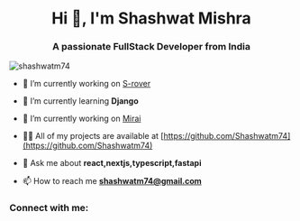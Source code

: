 <h1 align="center">Hi 👋, I'm Shashwat Mishra</h1>
<h3 align="center">A passionate FullStack Developer from India</h3>

<p align="left"> <img src="https://komarev.com/ghpvc/?username=shashwatm74&label=Profile%20views&color=0e75b6&style=flat" alt="shashwatm74" /> </p>

- 🔭 I’m currently working on [S-rover](https://github.com/RES-200/S-Rover)

- 🌱 I’m currently learning **Django**

- 🔭 I’m currently working on [Mirai](https://github.com/RES-200/Mirai)

- 👨‍💻 All of my projects are available at [https://github.com/Shashwatm74](https://github.com/Shashwatm74)

- 💬 Ask me about **react,nextjs,typescript,fastapi**

- 📫 How to reach me **shashwatm74@gmail.com**

<h3 align="left">Connect with me:</h3>
<p align="left">
</p> 

